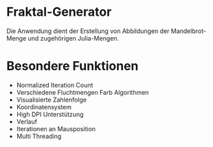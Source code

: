 # Fraktal-Generator

Die Anwendung dient der Erstellung von Abbildungen der Mandelbrot-Menge und zugehörigen Julia-Mengen.

# Besondere Funktionen
- Normalized Iteration Count
- Verschiedene Fluchtmengen Farb Algorithmen
- Visualisierte Zahlenfolge
- Koordinatensystem
- High DPI Unterstützung
- Verlauf
- Iterationen an Mausposition
- Multi Threading


